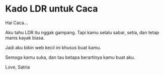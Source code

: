 # Kado LDR untuk Caca

Hai Caca...

Aku tahu LDR itu nggak gampang. Tapi kamu selalu sabar, setia, dan tetap manis kayak biasa.

Jadi aku bikin web kecil ini khusus buat kamu.

Semoga kamu suka, dan tau betapa berartinya kamu buat aku.

Love,
Satria
